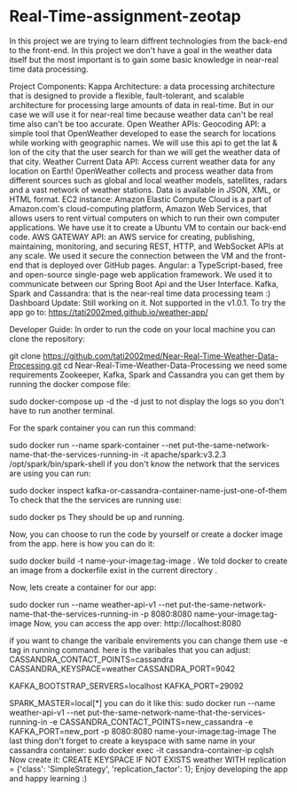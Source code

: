 # Real-Time-assignment-zeotap
In this project we are trying to learn diffrent technologies from the back-end to the front-end. In this project we don't have a goal in the weather data itself but the most important is to gain some basic knowledge in near-real time data processing.

Project Components:
Kappa Architecture: a data processing architecture that is designed to provide a flexible, fault-tolerant, and scalable architecture for processing large amounts of data in real-time. But in our case we will use it for near-real time because weather data can't be real time also can't be too accurate.
Open Weather APIs:
Geocoding API: a simple tool that OpenWeather developed to ease the search for locations while working with geographic names. We will use this api to get the lat & lon of the city that the user search for than we will get the weather data of that city.
Weather Current Data API: Access current weather data for any location on Earth! OpenWeather collects and process weather data from different sources such as global and local weather models, satellites, radars and a vast network of weather stations. Data is available in JSON, XML, or HTML format.
EC2 instance: Amazon Elastic Compute Cloud is a part of Amazon.com's cloud-computing platform, Amazon Web Services, that allows users to rent virtual computers on which to run their own computer applications. We have use it to create a Ubuntu VM to contain our back-end code.
AWS GATEWAY API: an AWS service for creating, publishing, maintaining, monitoring, and securing REST, HTTP, and WebSocket APIs at any scale. We used it secure the connection between the VM and the front-end that is deployed over GitHub pages.
Angular: a TypeScript-based, free and open-source single-page web application framework. We used it to communicate between our Spring Boot Api and the User Interface.
Kafka, Spark and Cassandra: that is the near-real time data processing team :)
Dashboard Update: Still working on it. Not supported in the v1.0.1.
To try the app go to: https://tati2002med.github.io/weather-app/

Developer Guide:
In order to run the code on your local machine you can clone the repository:

git clone https://github.com/tati2002med/Near-Real-Time-Weather-Data-Processing.git
cd Near-Real-Time-Weather-Data-Processing
we need some requirements Zookeeper, Kafka, Spark and Cassandra you can get them by running the docker compose file:

sudo docker-compose up -d
the -d just to not display the logs so you don't have to run another terminal.

For the spark container you can run this command:

sudo docker run --name spark-container --net put-the-same-network-name-that-the-services-running-in -it apache/spark:v3.2.3 /opt/spark/bin/spark-shell
if you don't know the network that the services are using you can run:

sudo docker inspect kafka-or-cassandra-container-name-just-one-of-them
To check that the the services are running use:

sudo docker ps
They should be up and running.

Now, you can choose to run the code by yourself or create a docker image from the app. here is how you can do it:

sudo docker build -t name-your-image:tag-image .
We told docker to create an image from a dockerfile exist in the current directory .

Now, lets create a container for our app:

sudo docker run --name weather-api-v1 --net put-the-same-network-name-that-the-services-running-in -p 8080:8080 name-your-image:tag-image
Now, you can access the app over: http://localhost:8080

if you want to change the varibale envirements you can change them use -e tag in running command. here is the varibales that you can adjust:
  CASSANDRA_CONTACT_POINTS=cassandra
  CASSANDRA_KEYSPACE=weather
  CASSANDRA_PORT=9042
  
  KAFKA_BOOTSTRAP_SERVERS=localhost
  KAFKA_PORT=29092
  
  SPARK_MASTER=local[*]
you can do it like this:
sudo docker run --name weather-api-v1 --net put-the-same-network-name-that-the-services-running-in -e CASSANDRA_CONTACT_POINTS=new_cassandra -e KAFKA_PORT=new_port -p 8080:8080 name-your-image:tag-image
The last thing don't forget to create a keyspace with same name in your cassandra container:
  sudo docker exec -it cassandra-container-ip cqlsh
Now create it:
CREATE KEYSPACE IF NOT EXISTS weather
  WITH replication = {'class': 'SimpleStrategy', 'replication_factor': 1};
Enjoy developing the app and happy learning :)
